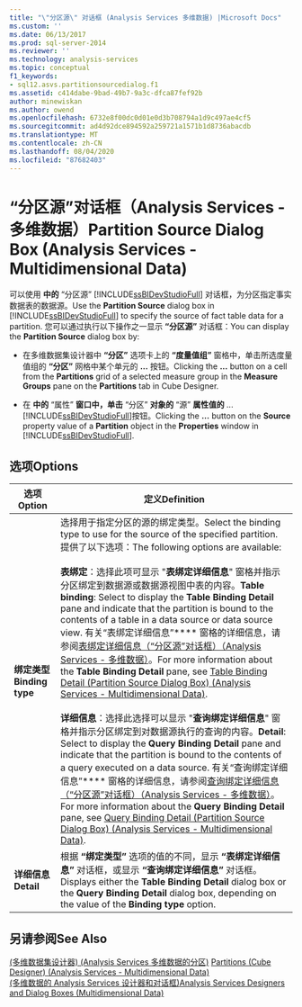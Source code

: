 ```yaml
---
title: "\"分区源\" 对话框 (Analysis Services 多维数据) |Microsoft Docs"
ms.custom: ''
ms.date: 06/13/2017
ms.prod: sql-server-2014
ms.reviewer: ''
ms.technology: analysis-services
ms.topic: conceptual
f1_keywords:
- sql12.asvs.partitionsourcedialog.f1
ms.assetid: c414dabe-9bad-49b7-9a3c-dfca87fef92b
author: minewiskan
ms.author: owend
ms.openlocfilehash: 6732e8f00dc0d01e0d3b708794a1d9c497ae4cf5
ms.sourcegitcommit: ad4d92dce894592a259721a1571b1d8736abacdb
ms.translationtype: MT
ms.contentlocale: zh-CN
ms.lasthandoff: 08/04/2020
ms.locfileid: "87682403"
---
```

# <a name="partition-source-dialog-box-analysis-services---multidimensional-data"></a><span data-ttu-id="388e5-102">“分区源”对话框（Analysis Services - 多维数据）</span><span class="sxs-lookup"><span data-stu-id="388e5-102">Partition Source Dialog Box (Analysis Services - Multidimensional Data)</span></span>
  <span data-ttu-id="388e5-103">可以使用 **中的** “分区源” [!INCLUDE[ssBIDevStudioFull](../includes/ssbidevstudiofull-md.md)] 对话框，为分区指定事实数据表的数据源。</span><span class="sxs-lookup"><span data-stu-id="388e5-103">Use the **Partition Source** dialog box in [!INCLUDE[ssBIDevStudioFull](../includes/ssbidevstudiofull-md.md)] to specify the source of fact table data for a partition.</span></span> <span data-ttu-id="388e5-104">您可以通过执行以下操作之一显示 **“分区源”** 对话框：</span><span class="sxs-lookup"><span data-stu-id="388e5-104">You can display the **Partition Source** dialog box by:</span></span>  
  
-   <span data-ttu-id="388e5-105">在多维数据集设计器中 **“分区”** 选项卡上的 **“度量值组”** 窗格中，单击所选度量值组的 **“分区”** 网格中某个单元的 **...** 按钮。</span><span class="sxs-lookup"><span data-stu-id="388e5-105">Clicking the **...** button on a cell from the **Partitions** grid of a selected measure group in the **Measure Groups** pane on the **Partitions** tab in Cube Designer.</span></span>  
  
-   <span data-ttu-id="388e5-106">在 **中的** “属性” **窗口中，单击** “分区” **对象的** “源” **属性值的** ... [!INCLUDE[ssBIDevStudioFull](../includes/ssbidevstudiofull-md.md)]按钮。</span><span class="sxs-lookup"><span data-stu-id="388e5-106">Clicking the **...** button on the **Source** property value of a **Partition** object in the **Properties** window in [!INCLUDE[ssBIDevStudioFull](../includes/ssbidevstudiofull-md.md)].</span></span>  
  
## <a name="options"></a><span data-ttu-id="388e5-107">选项</span><span class="sxs-lookup"><span data-stu-id="388e5-107">Options</span></span>  
  
|<span data-ttu-id="388e5-108">选项</span><span class="sxs-lookup"><span data-stu-id="388e5-108">Option</span></span>|<span data-ttu-id="388e5-109">定义</span><span class="sxs-lookup"><span data-stu-id="388e5-109">Definition</span></span>|  
|------------|----------------|  
|<span data-ttu-id="388e5-110">**绑定类型**</span><span class="sxs-lookup"><span data-stu-id="388e5-110">**Binding type**</span></span>|<span data-ttu-id="388e5-111">选择用于指定分区的源的绑定类型。</span><span class="sxs-lookup"><span data-stu-id="388e5-111">Select the binding type to use for the source of the specified partition.</span></span> <span data-ttu-id="388e5-112">提供了以下选项：</span><span class="sxs-lookup"><span data-stu-id="388e5-112">The following options are available:</span></span><br /><br /> <span data-ttu-id="388e5-113">**表绑定**：选择此项可显示 "**表绑定详细信息**" 窗格并指示分区绑定到数据源或数据源视图中表的内容。</span><span class="sxs-lookup"><span data-stu-id="388e5-113">**Table binding**: Select to display the **Table Binding Detail** pane and indicate that the partition is bound to the contents of a table in a data source or data source view.</span></span> <span data-ttu-id="388e5-114">有关“表绑定详细信息”\*\*\*\* 窗格的详细信息，请参阅[表绑定详细信息（“分区源”对话框）（Analysis Services - 多维数据）](table-binding-partition-source-dialog-analysis-services-multidimensional-data.md)。</span><span class="sxs-lookup"><span data-stu-id="388e5-114">For more information about the **Table Binding Detail** pane, see [Table Binding Detail &#40;Partition Source Dialog Box&#41; &#40;Analysis Services - Multidimensional Data&#41;](table-binding-partition-source-dialog-analysis-services-multidimensional-data.md).</span></span><br /><br /> <span data-ttu-id="388e5-115">**详细信息**：选择此选择可以显示 "**查询绑定详细信息**" 窗格并指示分区绑定到对数据源执行的查询的内容。</span><span class="sxs-lookup"><span data-stu-id="388e5-115">**Detail**: Select to display the **Query Binding Detail** pane and indicate that the partition is bound to the contents of a query executed on a data source.</span></span> <span data-ttu-id="388e5-116">有关“查询绑定详细信息”\*\*\*\* 窗格的详细信息，请参阅[查询绑定详细信息（“分区源”对话框）（Analysis Services - 多维数据）](query-binding-partition-source-dialog-analysis-services-multidimensional-data.md)。</span><span class="sxs-lookup"><span data-stu-id="388e5-116">For more information about the **Query Binding Detail** pane, see [Query Binding Detail &#40;Partition Source Dialog Box&#41; &#40;Analysis Services - Multidimensional Data&#41;](query-binding-partition-source-dialog-analysis-services-multidimensional-data.md).</span></span>|  
|<span data-ttu-id="388e5-117">**详细信息**</span><span class="sxs-lookup"><span data-stu-id="388e5-117">**Detail**</span></span>|<span data-ttu-id="388e5-118">根据 **“绑定类型”** 选项的值的不同，显示 **“表绑定详细信息”** 对话框，或显示 **“查询绑定详细信息”** 对话框。</span><span class="sxs-lookup"><span data-stu-id="388e5-118">Displays either the **Table Binding Detail** dialog box or the **Query Binding Detail** dialog box, depending on the value of the **Binding type** option.</span></span>|  
  
## <a name="see-also"></a><span data-ttu-id="388e5-119">另请参阅</span><span class="sxs-lookup"><span data-stu-id="388e5-119">See Also</span></span>  
 <span data-ttu-id="388e5-120">[&#40;多维数据集设计器&#41; &#40;Analysis Services 多维数据的分区&#41;](partitions-cube-designer-analysis-services-multidimensional-data.md) </span><span class="sxs-lookup"><span data-stu-id="388e5-120">[Partitions &#40;Cube Designer&#41; &#40;Analysis Services - Multidimensional Data&#41;](partitions-cube-designer-analysis-services-multidimensional-data.md) </span></span>  
 [<span data-ttu-id="388e5-121">&#40;多维数据的 Analysis Services 设计器和对话框&#41;</span><span class="sxs-lookup"><span data-stu-id="388e5-121">Analysis Services Designers and Dialog Boxes &#40;Multidimensional Data&#41;</span></span>](analysis-services-designers-and-dialog-boxes-multidimensional-data.md)  
  
  
